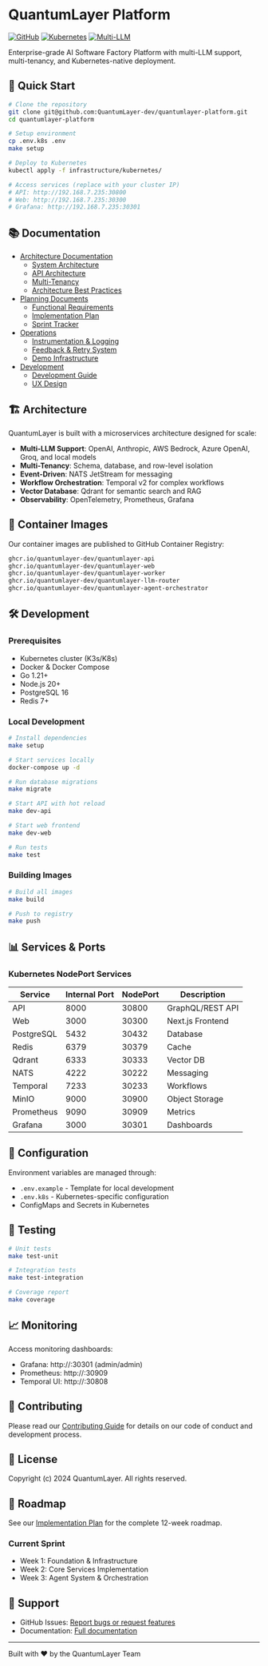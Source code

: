 # QuantumLayer Platform

[![GitHub](https://img.shields.io/github/license/QuantumLayer-dev/quantumlayer-platform)](LICENSE)
[![Kubernetes](https://img.shields.io/badge/kubernetes-ready-blue)](infrastructure/kubernetes/)
[![Multi-LLM](https://img.shields.io/badge/LLM-Multi--Provider-green)](docs/architecture/SYSTEM_ARCHITECTURE.md)

Enterprise-grade AI Software Factory Platform with multi-LLM support, multi-tenancy, and Kubernetes-native deployment.

## 🚀 Quick Start

```bash
# Clone the repository
git clone git@github.com:QuantumLayer-dev/quantumlayer-platform.git
cd quantumlayer-platform

# Setup environment
cp .env.k8s .env
make setup

# Deploy to Kubernetes
kubectl apply -f infrastructure/kubernetes/

# Access services (replace with your cluster IP)
# API: http://192.168.7.235:30800
# Web: http://192.168.7.235:30300
# Grafana: http://192.168.7.235:30301
```

## 📚 Documentation

- [Architecture Documentation](docs/architecture/)
  - [System Architecture](docs/architecture/SYSTEM_ARCHITECTURE.md)
  - [API Architecture](docs/architecture/API_ARCHITECTURE.md)
  - [Multi-Tenancy](docs/architecture/MULTI_TENANCY_ARCHITECTURE.md)
  - [Architecture Best Practices](docs/architecture/FOOTGUNS_AND_RECOMMENDATIONS.md)
- [Planning Documents](docs/planning/)
  - [Functional Requirements](docs/planning/FRD_QUANTUMLAYER_V2.md)
  - [Implementation Plan](docs/planning/MASTER_IMPLEMENTATION_PLAN.md)
  - [Sprint Tracker](docs/planning/SPRINT_TRACKER.md)
- [Operations](docs/operations/)
  - [Instrumentation & Logging](docs/operations/INSTRUMENTATION_AND_LOGGING.md)
  - [Feedback & Retry System](docs/operations/FEEDBACK_AND_RETRY_SYSTEM.md)
  - [Demo Infrastructure](docs/operations/DEMO_READY_INFRASTRUCTURE.md)
- [Development](docs/development/)
  - [Development Guide](docs/development/CLAUDE.md)
  - [UX Design](docs/development/QUANTUM_EXPERIENCE_DESIGN.md)

## 🏗️ Architecture

QuantumLayer is built with a microservices architecture designed for scale:

- **Multi-LLM Support**: OpenAI, Anthropic, AWS Bedrock, Azure OpenAI, Groq, and local models
- **Multi-Tenancy**: Schema, database, and row-level isolation
- **Event-Driven**: NATS JetStream for messaging
- **Workflow Orchestration**: Temporal v2 for complex workflows
- **Vector Database**: Qdrant for semantic search and RAG
- **Observability**: OpenTelemetry, Prometheus, Grafana

## 🐳 Container Images

Our container images are published to GitHub Container Registry:

```bash
ghcr.io/quantumlayer-dev/quantumlayer-api
ghcr.io/quantumlayer-dev/quantumlayer-web
ghcr.io/quantumlayer-dev/quantumlayer-worker
ghcr.io/quantumlayer-dev/quantumlayer-llm-router
ghcr.io/quantumlayer-dev/quantumlayer-agent-orchestrator
```

## 🛠️ Development

### Prerequisites

- Kubernetes cluster (K3s/K8s)
- Docker & Docker Compose
- Go 1.21+
- Node.js 20+
- PostgreSQL 16
- Redis 7+

### Local Development

```bash
# Install dependencies
make setup

# Start services locally
docker-compose up -d

# Run database migrations
make migrate

# Start API with hot reload
make dev-api

# Start web frontend
make dev-web

# Run tests
make test
```

### Building Images

```bash
# Build all images
make build

# Push to registry
make push
```

## 📊 Services & Ports

### Kubernetes NodePort Services

| Service | Internal Port | NodePort | Description |
|---------|--------------|----------|-------------|
| API | 8000 | 30800 | GraphQL/REST API |
| Web | 3000 | 30300 | Next.js Frontend |
| PostgreSQL | 5432 | 30432 | Database |
| Redis | 6379 | 30379 | Cache |
| Qdrant | 6333 | 30333 | Vector DB |
| NATS | 4222 | 30222 | Messaging |
| Temporal | 7233 | 30233 | Workflows |
| MinIO | 9000 | 30900 | Object Storage |
| Prometheus | 9090 | 30909 | Metrics |
| Grafana | 3000 | 30301 | Dashboards |

## 🔧 Configuration

Environment variables are managed through:
- `.env.example` - Template for local development
- `.env.k8s` - Kubernetes-specific configuration
- ConfigMaps and Secrets in Kubernetes

## 🧪 Testing

```bash
# Unit tests
make test-unit

# Integration tests
make test-integration

# Coverage report
make coverage
```

## 📈 Monitoring

Access monitoring dashboards:
- Grafana: http://<cluster-ip>:30301 (admin/admin)
- Prometheus: http://<cluster-ip>:30909
- Temporal UI: http://<cluster-ip>:30808

## 🤝 Contributing

Please read our [Contributing Guide](CONTRIBUTING.md) for details on our code of conduct and development process.

## 📄 License

Copyright (c) 2024 QuantumLayer. All rights reserved.

## 🚀 Roadmap

See our [Implementation Plan](docs/planning/MASTER_IMPLEMENTATION_PLAN.md) for the complete 12-week roadmap.

### Current Sprint
- Week 1: Foundation & Infrastructure
- Week 2: Core Services Implementation
- Week 3: Agent System & Orchestration

## 💬 Support

- GitHub Issues: [Report bugs or request features](https://github.com/QuantumLayer-dev/quantumlayer-platform/issues)
- Documentation: [Full documentation](docs/)

---

Built with ❤️ by the QuantumLayer Team